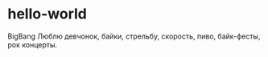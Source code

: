 # hello-world
BigBang
Люблю девчонок, байки,  стрельбу, скорость, пиво, байк-фесты, рок концерты.
  
